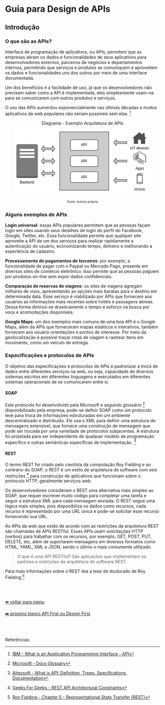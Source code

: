 # Guia para Design de APIs

## Introdução


### O que são as APIs?

Interface de programação de aplicativos, ou APIs, permitem que as empresas abram os dados e funcionalidades de seus aplicativos para desenvolvedores externos, parceiros de negócios e departamentos internos, permitindo que serviços e produtos se comuniquem e aproveitem os dados e funcionalidades uns dos outros por meio de uma interface documentada.

Um dos benefícios é a facilidade de uso, já que os desenvolvedores não precisam saber como a API é implementada, eles simplesmente usam-na para se comunicarem com outros produtos e serviços.

O uso das APIs aumentou exponencialmente nas últimas décadas e muitos aplicativos da web populares não seriam possíveis sem elas. [^1]

<p align="center">
  Diagrama - Exemplo Arquitetura de APIs
</p>
<p align="center">
  <img src="images/api-diagram.png">
</p>
<p align="center">
  <sup><sub>Fonte: Autoria própria</sub></sup>
</p>

### Alguns exemplos de APIs

**Login universal**: essas APIs populares permitem que as pessoas façam login em sites usando seus detalhes de login do perfil do Facebook, Google, Twitter, etc. Essa funcionalidade permite que qualquer site aproveite a API de um dos serviços para realizar rapidamente a autenticação do usuário, economizando tempo, dinheiro e melhorando a experiência de cadastro. 

**Processamento de pagamentos de terceiros**: por exemplo, a funcionalidade de pagar com o Paypal ou Mercado Pago, presente em diversos sites de comércio eletrônico. Isso permite que as pessoas paguem por produtos on-line sem expor dados confidenciais.

**Comparação de reservas de viagens**: os sites de viagens agregam milhares de voos, apresentando as opções mais baratas para o destino em determinada data. Esse serviço é viabilizado por APIs que fornecem aos usuários as informações mais recentes sobre hotéis e passagens aéreas. Dessa forma diminui-se drasticamente o tempo e esforço na busca por voos e acomodações disponíveis.

**Google Maps**: um dos exemplos mais comuns de uma boa API é o Google Maps, além da APIs que forneceram mapas estáticos e interativos, também fornecem aos usuário orientações e pontos de interesse. Por meio da geolocalização é possível traçar rotas de viagem e rastrear itens em movimento, como um veículo de entrega.


### Especificações e protocolos de APIs

O objetivo das especificações e protocolos de APIs é padronizar a troca de dados entre diferentes serviços na web, ou seja, capacidade de diversos sistemas escritos em diferentes linguagens e executados em diferentes sistemas operacionais de se comunicarem entre si.

#### SOAP

Este protocolo foi desenvolvido pela Microsoft e segundo glossário [^2] disponibilizado pela empresa, pode-se definir SOAP como um protocolo leve para troca de informações estruturadas em um ambiente descentralizado e distribuído. Ele usa o XML para definir uma estrutura de mensagens extensível, que fornece uma construção de mensagem que pode ser trocada por uma variedade de protocolos subjacentes. A estrutura foi projetada para ser independente de qualquer modelo de programação específico e outras semânticas específicas de implementação. [^3]

#### REST

O termo REST foi criado pelo cientista da computação Roy Fielding e ao contrário do SOAP, o REST é um estilo de arquitetura de software com seis restrições [^4] para construção de aplicativos que funcionam sobre o protocolo HTTP, geralmente serviços web.

Os desenvolvedores consideram o REST uma alternativa mais simples ao SOAP, que requer escrever muito código para completar uma tarefa e seguir a estrutura XML para cada mensagem enviada. O REST segue uma lógica mais simples, pois disponibiliza os dados como recursos, cada recurso é representado por uma URL única e pode-se solicitar esse recurso fornecendo sua URL.

As APIs da web que estão de acordo com as restrições da arquitetura REST são chamadas de APIs RESTful. Essas APIs usam solicitações HTTP (verbos) para trabalhar com os recursos, por exemplo, GET, POST, PUT, DELETE, etc, além de suportarem mensagens em diversos formatos como HTML, YAML, XML e JSON, sendo o último o mais comumente utilizado.

> O que é uma API RESTful? São aplicações que implementam os padrões e restrições da arquitetura de software REST.

Para mais informações sobre o REST leia a tese de doutorado de Roy Fielding [^5]

<br><br>

[⬅️ voltar para menu](index.md)

[➡️ próximo tópico API First ou Design First](design-first.md)

<br><br>

Referências:

[^1]: [IBM - What is an Application Programming Interface - API](https://www.ibm.com/cloud/learn/api)
[^2]: [Microsoft - Docs Glossary](https://docs.microsoft.com/en-us/openspecs/windows_protocols/ms-wusp/5daaa9d9-26aa-42fc-a431-c011166dc58f)
[^3]: [Altexsoft - What is API: Definition, Types, Specifications, Documentation](https://www.altexsoft.com/blog/engineering/what-is-api-definition-types-specifications-documentation/)
[^4]: [Geeks For Geeks - REST API Architectural Constraints](https://www.geeksforgeeks.org/rest-api-architectural-constraints/)
[^5]: [Roy Fielding - Chapter 5 - Representational State Transfer (REST)](https://www.ics.uci.edu/~fielding/pubs/dissertation/rest_arch_style.htm)
